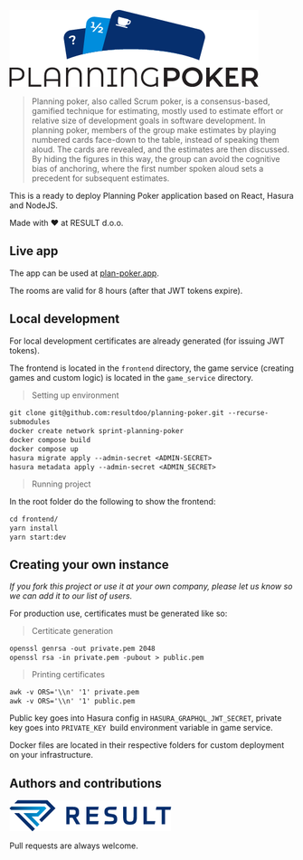 [![Planning Poker](public/logo.png "Planning Poker")](https://github.com/resultdoo/planning-poker "Planning Poker")

> Planning poker, also called Scrum poker, is a consensus-based, gamified technique for estimating, mostly used to estimate effort or relative size of development goals in software development. In planning poker, members of the group make estimates by playing numbered cards face-down to the table, instead of speaking them aloud. The cards are revealed, and the estimates are then discussed. By hiding the figures in this way, the group can avoid the cognitive bias of anchoring, where the first number spoken aloud sets a precedent for subsequent estimates.

This is a ready to deploy Planning Poker application based on React, Hasura and NodeJS.

Made with :heart: at RESULT d.o.o.

## Live app

The app can be used at [plan-poker.app](https://plan-poker.app).

The rooms are valid for 8 hours (after that JWT tokens expire).

## Local development

For local development certificates are already generated (for issuing JWT tokens).

The frontend is located in the `frontend` directory, the game service (creating games and custom logic) is located in the `game_service` directory.

> Setting up environment

    git clone git@github.com:resultdoo/planning-poker.git --recurse-submodules
    docker create network sprint-planning-poker
    docker compose build
    docker compose up
    hasura migrate apply --admin-secret <ADMIN-SECRET>
    hasura metadata apply --admin-secret <ADMIN_SECRET>

> Running project

In the root folder do the following to show the frontend:

    cd frontend/
    yarn install
    yarn start:dev

## Creating your own instance

*If you fork this project or use it at your own company, please let us know so we can add it to our list of users.*

For production use, certificates must be generated like so:

> Certiticate generation

    openssl genrsa -out private.pem 2048
    openssl rsa -in private.pem -pubout > public.pem

> Printing certificates

    awk -v ORS='\\n' '1' private.pem
    awk -v ORS='\\n' '1' public.pem

Public key goes into Hasura config in `HASURA_GRAPHQL_JWT_SECRET`, private key goes into `PRIVATE_KEY `build environment variable in game service.

Docker files are located in their respective folders for custom deployment on your infrastructure.

## Authors and contributions

[![RESULT d.o.o.](public/result.png "RESULT d.o.o.")](https://www.result.eu/graphql "RESULT d.o.o.")

Pull requests are always welcome.